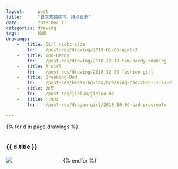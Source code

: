 ```yaml
---
layout:     post
title:      "日常素描练习，持续更新"
date:       2018 Dec 13
categories: drawing
tags:       绘画
drawings:
    -   title: Girl right side
        fn:    /post-res/drawing/2019-01-05-girl-2
    -   title: Tom-Hardy
        fn:    /post-res/drawing/2018-12-19-tom-hardy-smoking
    -   title: A Girl
        fn:    /post-res/drawing/2018-12-09-fashion-girl
    -   title: Breaking-Bad
        fn:    /post-res/breaking-bad/breaking-bad-2018-11-17-2
    -   title: 伽罗
        fn:    /post-res/jialuo/jialuo-04
    -   title: 小龙女
        fn:    /post-res/dragon-girl/2018-10-04-pad-procreate

---
```


<!--excerpt-->

{% for d in page.drawings %}
<div style="display: inline-block; width: 30%">
    <h3>{{ d.title }}</h3>
    <a href="{{ d.fn }}.jpg" target="_blank">
        <img src="{{ d.fn }}-small.jpg" />
    </a>
</div>
{% endfor %}

<!--more-->

